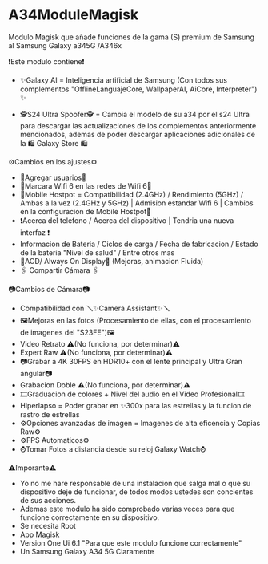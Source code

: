 # A34ModuleMagisk
Modulo Magisk que añade funciones de la gama (S) premium de Samsung al Samsung Galaxy a345G /A346x

❗Este modulo contiene❗

- ✨Galaxy AI = Inteligencia artificial de Samsung (Con todos sus complementos "OfflineLanguajeCore, WallpaperAI, AiCore, Interpreter") ✨

- 🕵️S24 Ultra Spoofer🕵️ = Cambia el modelo de su a34 por el s24 Ultra para descargar las actualizaciones de los complementos anteriormente mencionados, ademas de poder descargar aplicaciones adicionales de la   🛍️ Galaxy Store 🛍️ 

⚙️Cambios en los ajustes⚙️

- 👤Agregar usuarios👤
- 🛜Marcara Wifi 6 en las redes de Wifi 6🛜
- 📶Mobile Hostpot = Compatibilidad (2.4GHz) / Rendimiento (5GHz) / Ambas a la vez (2.4GHz y 5GHz) | Admision estandar Wifi 6 | Cambios en la configuracion de Mobile Hostpot📶
- ❗Acerca del telefono / Acerca del dispositivo | Tendria una nueva interfaz ❗
- Informacion de Bateria / Ciclos de carga / Fecha de fabricacion / Estado de la bateria "Nivel de salud" / Entre otros mas
- 📱AOD/ Always On Display📱 (Mejoras, animacion Fluida)
- 🖇️ Compartir Cámara 🖇️

📷Cambios de Cámara📷

- Compatibilidad con 🪛✨Camera Assistant✨🪛
- 🖼️Mejoras en las fotos (Procesamiento de ellas, con el procesamiento de imagenes del "S23FE")🖼️
- Video Retrato ⚠️(No funciona, por determinar)⚠️
- Expert Raw ⚠️(No funciona, por determinar)⚠️
- 📷Grabar a 4K 30FPS en HDR10+ con el lente principal y Ultra Gran angular📷
- Grabacion Doble ⚠️(No funciona, por determinar)⚠️
- 🎞️Graduacion de colores + Nivel del audio en el Video Profesional🎞️
- Hiperlapso = Poder grabar en ✨300x para las estrellas y la funcion de rastro de estrellas
- ⚙️Opciones avanzadas de imagen = Imagenes de alta eficencia y Copias Raw⚙️
- ⚙️FPS Automaticos⚙️
- ⌚Tomar Fotos a distancia desde su reloj Galaxy Watch⌚

⚠️Imporante⚠️
- Yo no me hare responsable de una instalacion que salga mal o que su dispositivo deje de funcionar, de todos modos ustedes son concientes de sus acciones.
- Ademas este modulo ha sido comprobado varias veces para que funcione correctamente en su dispositivo.
- Se necesita Root
- App Magisk
- Version One Ui 6.1 "Para que este modulo funcione correctamente"
- Un Samsung Galaxy A34 5G Claramente
